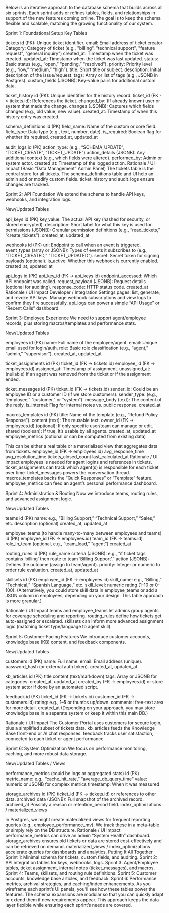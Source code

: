 Below is an iterative approach to the database schema that builds across all six sprints. Each sprint adds or refines tables, fields, and relationships in support of the new features coming online. The goal is to keep the schema flexible and scalable, matching the growing functionality of our system.

Sprint 1: Foundational Setup
Key Tables

tickets
id (PK): Unique ticket identifier.
email: Email address of ticket creator
Category: Category of ticket (e.g., "billing", "technical support", "feature request", "general inquiry")
created_at: Timestamp when the ticket was created.
updated_at: Timestamp when the ticket was last updated.
status: Basic status (e.g., “open,” “pending,” “resolved”).
priority: Priority level (e.g., “low,” “medium,” “high”).
title: Short title or subject.
description: Initial description of the issue/request.
tags: Array or list of tags (e.g., JSONB in Postgres).
custom_fields (JSONB): Key-value pairs for additional custom data.

ticket_history
id (PK): Unique identifier for the history record.
ticket_id (FK -> tickets.id): References the ticket.
changed_by: (If already known) user or system that made the change.
changes (JSONB): Captures which fields changed (e.g., old value, new value).
created_at: Timestamp of when this history entry was created.

schema_definitions
id (PK)
field_name: Name of the custom or core field.
field_type: Data type (e.g., text, number, date).
is_required: Boolean flag for whether it’s required.
created_at, updated_at

audit_logs
id (PK)
action_type: (e.g., “SCHEMA_UPDATE”, “TICKET_CREATE”, “TICKET_UPDATE”)
action_details (JSONB): Any additional context (e.g., which fields were altered).
performed_by: Admin or system actor.
created_at: Timestamp of the logged action.
Rationale / UI Impact (Basic “Data Management” Admin Panel)
The tickets table is the central store for all tickets.
The schema_definitions table and UI help an admin add or modify custom fields.
ticket_history and audit_logs ensure changes are tracked.

Sprint 2: API Foundation
We extend the schema to handle API keys, webhooks, and integration logs.

New/Updated Tables

api_keys
id (PK)
key_value: The actual API key (hashed for security, or stored encrypted).
description: Short label for what this key is used for.
permissions (JSONB): Granular permission definitions (e.g., “read_tickets,” “create_tickets”).
created_at, updated_at

webhooks
id (PK)
url: Endpoint to call when an event is triggered.
event_types (array or JSONB): Types of events it subscribes to (e.g., “TICKET_CREATED,” “TICKET_UPDATED”).
secret: Secret token for signing payloads (optional).
is_active: Whether this webhook is currently enabled.
created_at, updated_at

api_logs
id (PK)
api_key_id (FK -> api_keys.id)
endpoint_accessed: Which API endpoint was called.
request_payload (JSONB): Request details (optional for auditing).
response_code: HTTP status code.
created_at
Rationale / UI Impact
Developer / Integration Settings pages: list, generate, and revoke API keys.
Manage webhook subscriptions and view logs to confirm they fire successfully.
api_logs can power a simple “API Usage” or “Recent Calls” dashboard.

Sprint 3: Employee Experience
We need to support agent/employee records, plus storing macros/templates and performance stats.

New/Updated Tables

employees
id (PK)
name: Full name of the employee/agent.
email: Unique email used for login/auth.
role: Basic role classification (e.g., “agent,” “admin,” “supervisor”).
created_at, updated_at

ticket_assignments
id (PK)
ticket_id (FK -> tickets.id)
employee_id (FK -> employees.id)
assigned_at: Timestamp of assignment.
unassigned_at: (nullable) If an agent was removed from the ticket or if the assignment ended.

ticket_messages
id (PK)
ticket_id (FK -> tickets.id)
sender_id: Could be an employee ID or a customer ID (if we store customers).
sender_type: (e.g., “employee,” “customer,” or “system”).
message_body (text): The content of the reply.
is_internal: Flag for internal notes vs. public response.
created_at

macros_templates
id (PK)
title: Name of the template (e.g., “Refund Policy Response”).
content (text): The reusable text.
owner_id (FK -> employees.id) (optional): If only specific user/team can manage or edit.
shared (boolean): If true, it’s usable by all agents.
created_at, updated_at
employee_metrics (optional or can be computed from existing data)

This can be either a real table or a materialized view that aggregates data from tickets.
employee_id (FK -> employees.id)
avg_response_time
avg_resolution_time
tickets_closed_count
last_calculated_at
Rationale / UI Impact
employees is needed for agent logins and references in tickets.
ticket_assignments can track which agent(s) is responsible for each ticket over time.
ticket_messages powers the conversation thread.
macros_templates backs the “Quick Responses” or “Template” feature.
employee_metrics can feed an agent’s personal performance dashboard.

Sprint 4: Administration & Routing
Now we introduce teams, routing rules, and advanced assignment logic.

New/Updated Tables

teams
id (PK)
name: e.g., “Billing Support,” “Technical Support,” “Sales,” etc.
description (optional)
created_at, updated_at

employee_teams (to handle many-to-many between employees and teams)
id (PK)
employee_id (FK -> employees.id)
team_id (FK -> teams.id)
role_in_team (optional, e.g., “team_lead,” “agent”)
created_at

routing_rules
id (PK)
rule_name
criteria (JSONB): e.g., “if ticket.tags contains ‘billing’ then route to team ‘Billing Support’.”
action (JSONB): Defines the outcome (assign to team/agent).
priority: Integer or numeric to order rule evaluation.
created_at, updated_at

skillsets
id (PK)
employee_id (FK -> employees.id)
skill_name: e.g., “Billing,” “Technical,” “Spanish Language,” etc.
skill_level: numeric rating (1-10 or 0-100).
(Alternatively, you could store skill data in employee_teams or add a JSON column in employees, depending on your design. This table approach is more granular.)

Rationale / UI Impact
teams and employee_teams let admins group agents for coverage scheduling and reporting.
routing_rules define how tickets get auto-assigned or escalated.
skillsets can inform more advanced assignment logic (matching ticket type/language to agent skill).

Sprint 5: Customer-Facing Features
We introduce customer accounts, knowledge base (KB) content, and feedback components.

New/Updated Tables

customers
id (PK)
name: Full name.
email: Email address (unique).
password_hash (or external auth token).
created_at, updated_at

kb_articles
id (PK)
title
content (text/markdown)
tags: Array or JSONB for categories.
created_at, updated_at
created_by (FK -> employees.id) or store system actor if done by an automated script.

feedback
id (PK)
ticket_id (FK -> tickets.id)
customer_id (FK -> customers.id)
rating: e.g., 1–5 or thumbs up/down.
comments: free-text area for more detail.
created_at
(Depending on your approach, you may store knowledge base in a separate system or keep it within this main DB.)

Rationale / UI Impact
The Customer Portal uses customers for secure login, plus a simplified subset of tickets data.
kb_articles feeds the Knowledge Base front-end or AI chat responses.
feedback tracks user satisfaction, connected to each ticket or agent performance.

Sprint 6: System Optimization
We focus on performance monitoring, caching, and more robust data storage.

New/Updated Tables / Views

performance_metrics (could be logs or aggregated stats)
id (PK)
metric_name: e.g., “cache_hit_rate,” “average_db_query_time”
value: numeric or JSONB for complex metrics
timestamp: When it was measured

storage_archives
id (PK)
ticket_id (FK -> tickets.id) or references to other data.
archived_data (JSONB): Full snapshot of the archived record.
archived_at
Possibly a reason or retention_period field.
index_optimizations / materialized_views

In Postgres, we might create materialized views for frequent reporting queries (e.g., employee_performance_mv).
We track these in a meta-table or simply rely on the DB structure.
Rationale / UI Impact
performance_metrics can drive an admin “System Health” dashboard.
storage_archives ensures old tickets or data are stored cost-effectively and can be retrieved on demand.
materialized_views / index_optimizations accelerate queries for dashboards and analytics.
Putting It All Together
Sprint 1: Minimal schema for tickets, custom fields, and auditing.
Sprint 2: API integration tables for keys, webhooks, logs.
Sprint 3: Agent/Employee tables, ticket assignment, internal notes (ticket_messages), and macros.
Sprint 4: Teams, skillsets, and routing rule definitions.
Sprint 5: Customer accounts, knowledge base articles, and feedback.
Sprint 6: Performance metrics, archival strategies, and caching/index enhancements.
As you wireframe each sprint’s UI panels, you’ll see how these tables power the features. The schema expansions are modular so that you can quickly adapt or extend them if new requirements appear. This approach keeps the data layer flexible while ensuring each sprint’s needs are covered.